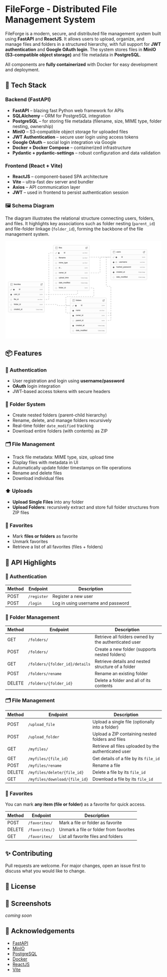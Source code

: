 # FileForge - Distributed File Management System

FileForge is a modern, secure, and distributed file management system built using **FastAPI** and **ReactJS**. It allows users to upload, organize, and manage files and folders in a structured hierarchy, with full support for **JWT authentication** and **Google OAuth login**. The system stores files in **MinIO (S3-compatible object storage)** and file metadata in **PostgreSQL**. 

All components are **fully containerized** with Docker for easy development and deployment.


## 🧱 Tech Stack

### Backend (FastAPI)
- **FastAPI** – blazing fast Python web framework for APIs
- **SQLAlchemy** – ORM for PostgreSQL integration
- **PostgreSQL** – for storing file metadata (filename, size, MIME type, folder nesting, ownership)
- **MinIO** – S3-compatible object storage for uploaded files
- **JWT Authentication** – secure user login using access tokens
- **Google OAuth** – social login integration via Google
- **Docker + Docker Compose** – containerized infrastructure
- **Pydantic + pydantic-settings** – robust configuration and data validation

### Frontend (React + Vite)
- **ReactJS** – component-based SPA architecture
- **Vite** – ultra-fast dev server and bundler
- **Axios** – API communication layer
- **JWT** – used in frontend to persist authentication session


### 🖼️ Schema Diagram

The diagram illustrates the relational structure connecting users, folders, and files. It highlights key associations such as folder nesting (`parent_id`) and file-folder linkage (`folder_id`), forming the backbone of the file management system.

![Database Schema](https://github.com/saketjha34/FileForge/blob/main/asset/images/database-schema.png)


## 📦 Features

### 🔐 Authentication
- User registration and login using **username/password**
- **OAuth** login integration
- JWT-based access tokens with secure headers

### 📁 Folder System
- Create nested folders (parent-child hierarchy)
- Rename, delete, and manage folders recursively
- Real-time folder `date_modified` tracking
- Download entire folders (with contents) as ZIP

### 🗂️ File Management
- Track file metadata: MIME type, size, upload time
- Display files with metadata in UI
- Automatically update folder timestamps on file operations
- Rename and delete files
- Download individual files

### ⬆️ Uploads
- **Upload Single Files** into any folder
- **Upload Folders**: recursively extract and store full folder structures from ZIP files

### 🌟 Favorites
- Mark **files or folders** as favorite
- Unmark favorites
- Retrieve a list of all favorites (files + folders)


## 🧪 API Highlights

### 🔐 Authentication

| Method | Endpoint    | Description                        |
| ------ | ----------- | ---------------------------------- |
| POST   | `/register` | Register a new user                |
| POST   | `/login`    | Log in using username and password |


### 📁 Folder Management

| Method | Endpoint                       | Description                                          |
|--------|--------------------------------|------------------------------------------------------|
| GET    | `/folders/`                    | Retrieve all folders owned by the authenticated user |
| POST   | `/folders/`                    | Create a new folder (supports nested folders)        |
| GET    | `/folders/{folder_id}/details` | Retrieve details and nested structure of a folder    |
| POST   | `/folders/rename`              | Rename an existing folder                            |
| DELETE | `/folders/{folder_id}`         | Delete a folder and all of its contents              |


### 🗂️ File Management

| Method | Endpoint                      | Description                                           |
|--------|-------------------------------|-------------------------------------------------------|
| POST   | `/upload_file`                | Upload a single file (optionally into a folder)       |
| POST   | `/upload_folder`              | Upload a ZIP containing nested folders and files      |
| GET    | `/myfiles/`                   | Retrieve all files uploaded by the authenticated user |
| GET    | `/myfiles/{file_id}`          | Get details of a file by its `file_id`                |
| POST   | `/myfiles/rename`             | Rename a file                                         |
| DELETE | `/myfiles/delete/{file_id}`   | Delete a file by its `file_id`                        |
| GET    | `/myfiles/download/{file_id}` | Download a file by its `file_id`                      |


### 🌟 Favorites

You can mark **any item (file or folder)** as a favorite for quick access.

| Method | Endpoint                            | Description                                           |
|--------|-------------------------------------|-------------------------------------------------------|
| POST   | `/favorites/`                       | Mark a file or folder as favorite                     |
| DELETE | `/favorites/}`                      | Unmark a file or folder from favorites                |
| GET    | `/favorites/`                       | List all favorite files and folders                   |



## ✨ Contributing

Pull requests are welcome. For major changes, open an issue first to discuss what you would like to change.


## 📜 License



## 📸 Screenshots

_coming soon_


## 🙌 Acknowledgements

* [FastAPI](https://fastapi.tiangolo.com/)
* [MinIO](https://min.io/)
* [PostgreSQL](https://www.postgresql.org/)
* [Docker](https://www.docker.com/)
* [ReactJS](https://reactjs.org/)
* [Vite](https://vitejs.dev/)
